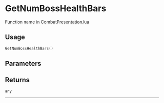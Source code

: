 # GetNumBossHealthBars
Function name in CombatPresentation.lua
## Usage
```lua
GetNumBossHealthBars()
```
## Parameters

## Returns
`any`

---